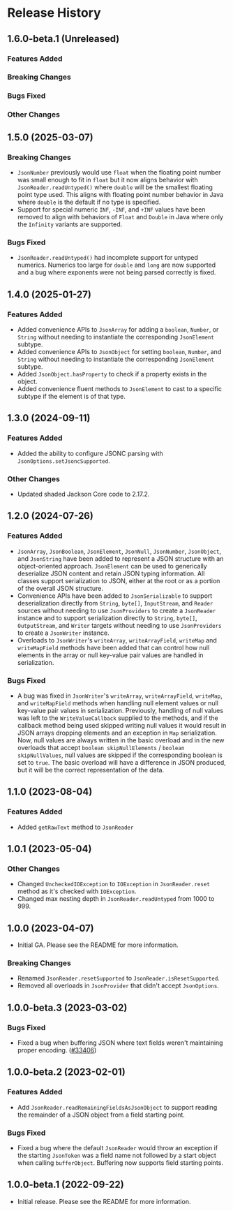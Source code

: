 # Release History

## 1.6.0-beta.1 (Unreleased)

### Features Added

### Breaking Changes

### Bugs Fixed

### Other Changes

## 1.5.0 (2025-03-07)

### Breaking Changes

- `JsonNumber` previously would use `float` when the floating point number was small enough to fit in `float` but it
  now aligns behavior with `JsonReader.readUntyped()` where `double` will be the smallest floating point type used.
  This aligns with floating point number behavior in Java where `double` is the default if no type is specified.
- Support for special numeric `INF`, `-INF`, and `+INF` values have been removed to align with behaviors of `Float`
  and `Double` in Java where only the `Infinity` variants are supported.

### Bugs Fixed

- `JsonReader.readUntyped()` had incomplete support for untyped numerics. Numerics too large for `double` and `long` are
  now supported and a bug where exponents were not being parsed correctly is fixed.

## 1.4.0 (2025-01-27)

### Features Added

- Added convenience APIs to `JsonArray` for adding a `boolean`, `Number`, or `String` without needing to instantiate the
  corresponding `JsonElement` subtype.
- Added convenience APIs to `JsonObject` for setting `boolean`, `Number`, and `String` without needing to instantiate the
  corresponding `JsonElement` subtype.
- Added `JsonObject.hasProperty` to check if a property exists in the object.
- Added convenience fluent methods to `JsonElement` to cast to a specific subtype if the element is of that type.

## 1.3.0 (2024-09-11)

### Features Added

- Added the ability to configure JSONC parsing with `JsonOptions.setJsoncSupported`.

### Other Changes

- Updated shaded Jackson Core code to 2.17.2.

## 1.2.0 (2024-07-26)

### Features Added

- `JsonArray`, `JsonBoolean`, `JsonElement`, `JsonNull`, `JsonNumber`, `JsonObject`, and `JsonString` have been added
  to represent a JSON structure with an object-oriented approach. `JsonElement` can be used to generically deserialize
  JSON content and retain JSON typing information. All classes support serialization to JSON, either at the root or as
  a portion of the overall JSON structure.
- Convenience APIs have been added to `JsonSerializable` to support deserialization directly from `String`, `byte[]`,
  `InputStream`, and `Reader` sources without needing to use `JsonProviders` to create a `JsonReader` instance and to
  support serialization directly to `String`, `byte[]`, `OutputStream`, and `Writer` targets without needing to use
  `JsonProviders` to create a `JsonWriter` instance.
- Overloads to `JsonWriter`'s `writeArray`, `writeArrayField`, `writeMap` and `writeMapField`  methods have been added
  that can control how null elements in the array or null key-value pair values are handled in serialization.

### Bugs Fixed

- A bug was fixed in `JsonWriter`'s `writeArray`, `writeArrayField`, `writeMap`, and `writeMapField` methods when handling
  null element values or null key-value pair values in serialization. Previously, handling of null values was left to
  the `WriteValueCallback` supplied to the methods, and if the callback method being used skipped writing null values it
  would result in JSON arrays dropping elements and an exception in `Map` serialization. Now, null values are always
  written in the basic overload and in the new overloads that accept `boolean skipNullElements` / `boolean skipNullValues`,
  null values are skipped if the corresponding boolean is set to `true`. The basic overload will have a difference in
  JSON produced, but it will be the correct representation of the data.

## 1.1.0 (2023-08-04)

### Features Added
- Added `getRawText` method to `JsonReader`

## 1.0.1 (2023-05-04)

### Other Changes

- Changed `UncheckedIOException` to `IOException` in `JsonReader.reset` method as it's checked with `IOException`.
- Changed max nesting depth in `JsonReader.readUntyped` from 1000 to 999.

## 1.0.0 (2023-04-07)

- Initial GA. Please see the README for more information.

### Breaking Changes

- Renamed `JsonReader.resetSupported` to `JsonReader.isResetSupported`.
- Removed all overloads in `JsonProvider` that didn't accept `JsonOptions`.

## 1.0.0-beta.3 (2023-03-02)

### Bugs Fixed

- Fixed a bug when buffering JSON where text fields weren't maintaining proper encoding. ([#33406](https://github.com/Azure/azure-sdk-for-java/pull/33406))

## 1.0.0-beta.2 (2023-02-01)

### Features Added

- Add `JsonReader.readRemainingFieldsAsJsonObject` to support reading the remainder of a JSON object from a field starting
  point.

### Bugs Fixed

- Fixed a bug where the default `JsonReader` would throw an exception if the starting `JsonToken` was a field name
  not followed by a start object when calling `bufferObject`. Buffering now supports field starting points.

## 1.0.0-beta.1 (2022-09-22)

- Initial release. Please see the README for more information.
